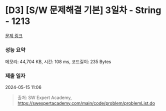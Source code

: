 # [D3] [S/W 문제해결 기본] 3일차 - String - 1213 

[문제 링크](https://swexpertacademy.com/main/code/problem/problemDetail.do?contestProbId=AV14P0c6AAUCFAYi) 

### 성능 요약

메모리: 44,704 KB, 시간: 108 ms, 코드길이: 235 Bytes

### 제출 일자

2024-05-15 11:06



> 출처: SW Expert Academy, https://swexpertacademy.com/main/code/problem/problemList.do